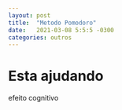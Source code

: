 ```yaml
---
layout: post
title:  "Metodo Pomodoro"
date:   2021-03-08 5:5:5 -0300
categories: outros
---
```


# Esta ajudando

efeito cognitivo